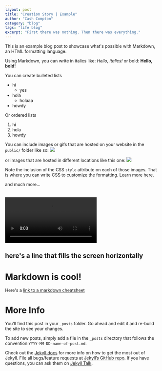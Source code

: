 ```yaml
---
layout: post
title: "Creation Story | Example"
author: "Cash Compton"
category: "blog"
tags: "life blog"
excerpt: "First there was nothing. Then there was everything."
---
```


This is an example blog post to showcase what's possible with Markdown, an HTML formatting language.

Using Markdown, you can write in italics like: _Hello, italics!_ or bold: __Hello, bold!__

You can create bulleted lists
- hi
  - yes
- hola
  - holaaa
- howdy

Or ordered lists
1. hi
2. hola
3. howdy

You can include images or gifs that are hosted on your website in the `public/` folder like so:
<img src="/public/NVC_Timelapse-shana-7-25-2022.gif" style="max-width: 500px;" />

or images that are hosted in different locations like this one:
<img src="https://images-na.ssl-images-amazon.com/images/S/compressed.photo.goodreads.com/books/1386925124i/71730.jpg" style="max-height: 200px;" />

Note the inclusion of the CSS `style` attribute on each of those images. That is where you can write CSS to customize the formatting. Learn more [here](https://www.w3schools.com/css/css3_images.asp).

and much more...

<video controls style="margin-top:20px; width: 300px;">
  <source src="/public/video/personal-purpose-LV-interview.mp4" type="video/mp4">
  Your browser does not support the video tag.
</video>

here's a line that fills the screen horizontally
---

# Markdown is cool!

Here's a [link to a markdown cheatsheet](https://www.markdownguide.org/cheat-sheet/)

# More Info

You’ll find this post in your `_posts` folder. Go ahead and edit it and re-build the site to see your changes.

To add new posts, simply add a file in the `_posts` directory that follows the convention `YYYY-MM-DD-name-of-post.md`.

Check out the [Jekyll docs][jekyll-docs] for more info on how to get the most out of Jekyll. File all bugs/feature requests at [Jekyll’s GitHub repo][jekyll-gh]. If you have questions, you can ask them on [Jekyll Talk][jekyll-talk].

[jekyll-docs]: https://jekyllrb.com/docs/home
[jekyll-gh]:   https://github.com/jekyll/jekyll
[jekyll-talk]: https://talk.jekyllrb.com/
